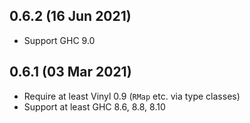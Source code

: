 ## 0.6.2 (16 Jun 2021)
* Support GHC 9.0

## 0.6.1 (03 Mar 2021)
* Require at least Vinyl 0.9 (`RMap` etc. via type classes)
* Support at least GHC 8.6, 8.8, 8.10
